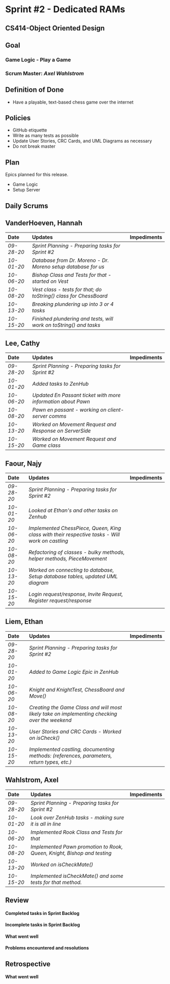 # Sprint #2 - Dedicated RAMs
## CS414-Object Oriented Design

## Goal

### Game Logic - Play a Game

### Scrum Master: *Axel Wahlstrom*

## Definition of Done

* Have a playable, text-based chess game over the internet

## Policies

* GitHub etiquette
* Write as many tests as possible
* Update User Stories, CRC Cards, and UML Diagrams as necessary
* Do not break master

## Plan

Epics planned for this release.

* Game Logic
* Setup Server

## Daily Scrums

## VanderHoeven, Hannah
| Date | Updates | Impediments |
| :--- | :--- | :--- |
| *09-28-20* | *Sprint Planning - Preparing tasks for Sprint #2* |  |
| *10-01-20* | *Database from Dr. Moreno - Dr. Moreno setup database for us* |  |
| *10-06-20* | *Bishop Class and Tests for that - started on Vest* |  |
| *10-08-20* | *Vest class - tests for that; do toString() class for ChessBoard* |  |
| *10-13-20* | *Breaking plundering up into 3 or 4 tasks* |  |
| *10-15-20* | *Finished plundering and tests, will work on toString() and tasks* |  |

## Lee, Cathy
| Date | Updates | Impediments |
| :--- | :--- | :--- |
| *09-28-20* | *Sprint Planning - Preparing tasks for Sprint #2* |  |
| *10-01-20* | *Added tasks to ZenHub* |  |
| *10-06-20* | *Updated En Passant ticket with more information about Pawn* |  |
| *10-08-20* | *Pawn en passant - working on client-server comms* |  |
| *10-13-20* | *Worked on Movement Request and Response on ServerSide* |  |
| *10-15-20* | *Worked on Movement Request and Game class* |  |

## Faour, Najy
| Date | Updates | Impediments |
| :--- | :--- | :--- |
| *09-28-20* | *Sprint Planning - Preparing tasks for Sprint #2* |  |
| *10-01-20* | *Looked at Ethan's and other tasks on Zenhub* |  |
| *10-06-20* | *Implemented ChessPiece, Queen, King class with their respective tasks - Will work on castling* |  |
| *10-08-20* | *Refactoring of classes - bulky methods, helper methods, PieceMovement* |  |
| *10-13-20* | *Worked on connecting to database, Setup database tables, updated UML diagram* |  |
| *10-15-20* | *Login request/response, Invite Request, Register request/response* |  |

## Liem, Ethan
| Date | Updates | Impediments |
| :--- | :--- | :--- |
| *09-28-20* | *Sprint Planning - Preparing tasks for Sprint #2* |  |
| *10-01-20* | *Added to Game Logic Epic in ZenHub* |  |
| *10-06-20* | *Knight and KnightTest, ChessBoard and Move()* |  |
| *10-08-20* | *Creating the Game Class and will most likely take on implementing checking over the weekend* |  |
| *10-13-20* | *User Stories and CRC Cards - Worked on isCheck()* |  |
| *10-15-20* | *Implemented castling, documenting methods: (references, parameters, return types, etc.)* |  |

## Wahlstrom, Axel
| Date | Updates | Impediments |
| :--- | :--- | :--- |
| *09-28-20* | *Sprint Planning - Preparing tasks for Sprint #2* |  |
| *10-01-20* | *Look over ZenHub tasks - making sure it is all in line* |  |
| *10-06-20* | *Implemented Rook Class and Tests for that* |  |
| *10-08-20* | *Implemented Pawn promotion to Rook, Queen, Knight, Bishop and testing* |  |
| *10-13-20* | *Worked on isCheckMate()* |  |
| *10-15-20* | *Implemented isCheckMate() and some tests for that method.* |  |

## Review

#### Completed tasks in Sprint Backlog

#### Incomplete tasks in Sprint Backlog

#### What went well

#### Problems encountered and resolutions

## Retrospective

#### What went well
